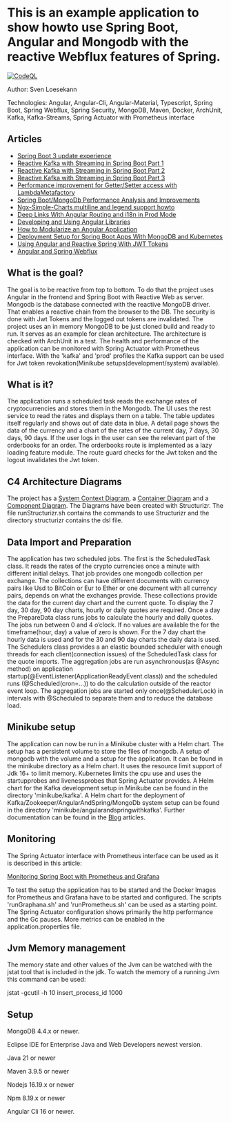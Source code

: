 # This is an example application to show howto use Spring Boot, Angular and Mongodb with the reactive Webflux features of Spring.

[![CodeQL](https://github.com/Angular2Guy/AngularAndSpring/actions/workflows/codeql-analysis.yml/badge.svg)](https://github.com/Angular2Guy/AngularAndSpring/actions/workflows/codeql-analysis.yml)

Author: Sven Loesekann

Technologies: Angular, Angular-Cli, Angular-Material, Typescript, Spring Boot, Spring Webflux, Spring Security,  MongoDB, Maven, Docker, ArchUnit, Kafka, Kafka-Streams, Spring Actuator with Prometheus interface

## Articles
* [Spring Boot 3 update experience](https://angular2guy.wordpress.com/2022/11/15/spring-boot-3-update-experience/)
* [Reactive Kafka with Streaming in Spring Boot Part 1](https://angular2guy.wordpress.com/2022/05/23/reactive-kafka-with-streaming-in-spring-boot-part-1/)
* [Reactive Kafka with Streaming in Spring Boot Part 2](https://angular2guy.wordpress.com/2022/06/09/reactive-kafka-with-streaming-in-spring-boot-part-2/)
* [Reactive Kafka with Streaming in Spring Boot Part 3](https://angular2guy.wordpress.com/2022/06/10/reactive-kafka-with-streaming-in-spring-boot-part-3/)
* [Performance improvement for Getter/Setter access with LambdaMetafactory](https://angular2guy.wordpress.com/2022/05/12/angularandspring-uses-lambdametafactory-for-getter-setter-access/)
* [Spring Boot/MongoDb Performance Analysis and Improvements](https://angular2guy.wordpress.com/2022/02/15/spring-boot-mongodb-performance-analysis-and-improvements/)
* [Ngx-Simple-Charts multiline and legend support howto](https://angular2guy.wordpress.com/2021/10/02/ngx-simple-charts-multiline-and-legend-support-howto/)
* [Deep Links With Angular Routing and i18n in Prod Mode](https://angular2guy.wordpress.com/2021/07/31/deep-links-with-angular-routing-and-i18n-in-prod-mode/)
* [Developing and Using Angular Libraries](https://angular2guy.wordpress.com/2021/07/31/developing-and-using-angular-libraries/)
* [How to Modularize an Angular Application](https://angular2guy.wordpress.com/2022/04/16/how-to-modularize-an-angular-application/)
* [Deployment Setup for Spring Boot Apps With MongoDB and Kubernetes](https://dzone.com/articles/a-developmentdeployment-setup-for-an-angular-sprin)
* [Using Angular and Reactive Spring With JWT Tokens](https://dzone.com/articles/angular-and-reactive-spring-with-jwt-tokens)
* [Angular and Spring Webflux](https://dzone.com/articles/angular-and-spring-webflux)

## What is the goal?

The goal is to be reactive from top to bottom. To do that the project uses Angular in the frontend and Spring Boot with Reactive Web as server. Mongodb is the database connected with the reactive MongoDB driver. That enables a reactive chain from the browser to the DB. The security is done with Jwt Tokens and the logged out tokens are invalidated. The project uses an in memory MongoDB to be just cloned build and ready to run. It serves as an example for clean architecture. The architecture is checked with ArchUnit in a test. The health and performance of the application can be monitored with Spring Actuator with Prometheus interface. With the 'kafka' and 'prod' profiles the Kafka support can be used for Jwt token revokation(Minikube setups(development/system) available). 

## What is it?

The application runs a scheduled task reads the exchange rates of cryptocurrencies and stores them in the Mongodb. The UI uses the rest service to read the rates and displays them on a table. The table updates itself regularly and shows out of date data in blue. A detail page shows the data of the currency and a chart of the rates of the current day, 7 days, 30 days, 90 days. 
If the user logs in the user can see the relevant part of the orderbooks for an order. The orderbooks route is implemented as a lazy loading feature module. The route guard checks for the Jwt token and the logout invalidates the Jwt token. 

## C4 Architecture Diagrams
The project has a [System Context Diagram](structurizr/diagrams/structurizr-1-SystemContext.svg), a [Container Diagram](structurizr/diagrams/structurizr-1-Containers.svg) and a [Component Diagram](structurizr/diagrams/structurizr-1-Components.svg). The Diagrams have been created with Structurizr. The file runStructurizr.sh contains the commands to use Structurizr and the directory structurizr contains the dsl file.

## Data Import and Preparation

The application has two scheduled jobs. The first is the ScheduledTask class. It reads the rates of the crypto currencies once a minute with different initial delays. That job provides one mongodb collection per exchange. The collections can have different documents with currency pairs like Usd to BitCoin or Eur to Ether or one document with all currency pairs, depends on what the exchanges provide. These collections provide the data for the current day chart and the current quote. To display the 7 day, 30 day, 90 day charts, hourly or daily quotes are required. Once a day the PrepareData class runs jobs to calculate the hourly and daily quotes. The jobs run between 0 and 4 o’clock. If no values are available the for the timeframe(hour, day) a value of zero is shown. For the 7 day chart the hourly data is used and for the 30 and 90 day charts the daily data is used. The Schedulers class provides a an elastic bounded scheduler with enough threads for each client(connection issues) of the ScheduledTask class for the quote imports. The aggregation jobs are run asynchronous(as @Async method) on application startup(@EventListener(ApplicationReadyEvent.class)) and the scheduled runs (@Scheduled(cron=...)) to do the calculation outside of the reactor event loop. The aggregation jobs are started only once(@SchedulerLock) in intervals with @Scheduled to separate them and to reduce the database load. 

## Minikube setup

The application can now be run in a Minikube cluster with a Helm chart. The setup has a persistent volume to store the files of mongodb. A setup of mongodb with the volume and a setup for the application. It can be found in the minikube directory as a Helm chart. It uses the resource limit support of Jdk 16+ to limit memory. Kubernetes limits the cpu use and uses the startupprobes and livenessprobes that Spring Actuator provides. A Helm chart for the Kafka development setup in Minikube can be found in the directory 'minikube/kafka'. A Helm chart for the deployment of Kafka/Zookeeper/AngularAndSpring/MongoDb system setup can be found in the directory 'minikube/angularandspringwithkafka'. Further documentation can be found in the [Blog](https://angular2guy.wordpress.com) articles. 

## Monitoring
The Spring Actuator interface with Prometheus interface can be used as it is described in this article: 

[Monitoring Spring Boot with Prometheus and Grafana](https://ordina-jworks.github.io/monitoring/2020/11/16/monitoring-spring-prometheus-grafana.html)

To test the setup the application has to be started and the Docker Images for Prometheus and Grafana have to be started and configured. The scripts 'runGraphana.sh' and 'runPrometheus.sh' can be used as a starting point.
The Spring Actuator configuration shows primarily the http performance and the Gc pauses. More metrics can be enabled in the application.properties file.

## Jvm Memory management

The memory state and other values of the Jvm can be watched with the jstat tool that is included in the jdk. To watch the memory of a running Jvm this command can be used:

jstat -gcutil -h 10 insert_process_id 1000

## Setup

MongoDB 4.4.x or newer.

Eclipse IDE for Enterprise Java and Web Developers newest version.

Java 21 or newer

Maven 3.9.5 or newer

Nodejs 16.19.x or newer

Npm 8.19.x or newer

Angular Cli 16 or newer.
